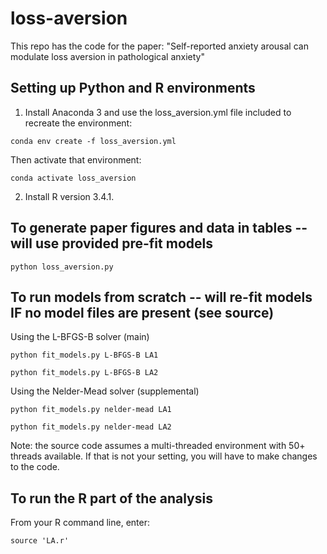 # loss-aversion

This repo has the code for the paper: "Self-reported anxiety arousal can modulate loss aversion in pathological anxiety"

## Setting up Python and R environments

1. Install Anaconda 3 and use the loss_aversion.yml file included to recreate the environment:

```
conda env create -f loss_aversion.yml 
```

Then activate that environment:
```
conda activate loss_aversion
```


2. Install R version 3.4.1.

## To generate paper figures and data in tables -- will use provided pre-fit models
```
python loss_aversion.py
```

## To run models from scratch -- will re-fit models IF no model files are present (see source)

Using the L-BFGS-B solver (main)
```
python fit_models.py L-BFGS-B LA1

python fit_models.py L-BFGS-B LA2
```
Using the Nelder-Mead solver (supplemental)
```
python fit_models.py nelder-mead LA1

python fit_models.py nelder-mead LA2
```
Note: the source code assumes a multi-threaded environment with 50+ threads available. If that is not your setting, you will have to make changes to the code.

## To run the R part of the analysis

From your R command line, enter:

```
source 'LA.r'
```


